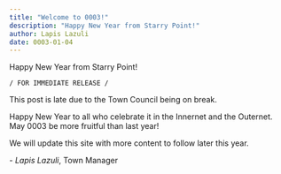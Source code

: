 ```yaml
---
title: "Welcome to 0003!"
description: "Happy New Year from Starry Point!"
author: Lapis Lazuli
date: 0003-01-04
---
```


Happy New Year from Starry Point!

<!--more-->

`/ FOR IMMEDIATE RELEASE /`

This post is late due to the Town Council being on break.

Happy New Year to all who celebrate it in the Innernet and the Outernet. May 0003 be more fruitful than last year!

We will update this site with more content to follow later this year.

\- *Lapis Lazuli*, Town Manager